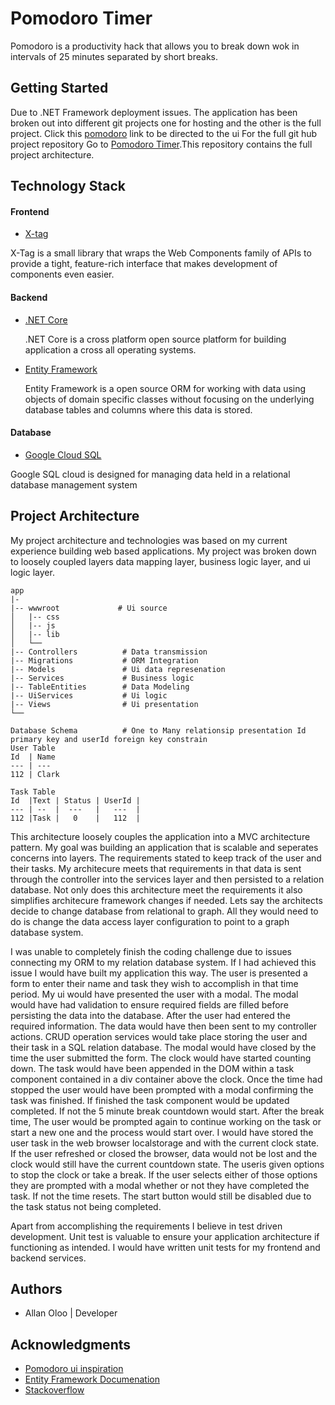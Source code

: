 # Pomodoro Timer
 Pomodoro is a productivity hack that allows you to break down wok in intervals of 25 minutes separated by short breaks.
 
## Getting Started 
 Due to .NET Framework deployment issues. The application has been broken out into different git projects one for hosting and the other is the full project.
 Click this [pomodoro](https://olooallan.github.io/Pomodoro-ui/Index.html) link to be directed to the ui
 For the full git hub project repository Go to [Pomodoro Timer](https://github.com/OlooAllaN/Pomodoro-Timer).This repository contains the full project architecture. 

##  Technology Stack
####  Frontend
- [X-tag](https://x-tag.github.io/)

 X-Tag is a small library that wraps the Web Components family of APIs to provide a tight, feature-rich interface that makes development of components even easier.
####  Backend
- [.NET Core](https://dotnet.microsoft.com/learn/dotnet/what-is-dotnet)
 
  .NET Core is a cross platform open source platform for building application a cross all operating systems.

- [Entity Framework](https://docs.microsoft.com/en-us/ef/)

    Entity Framework is a open source ORM for working with data using objects of domain specific classes without focusing on the underlying database tables and columns where this data is stored.
#### Database 
- [Google Cloud SQL](https://cloud.google.com/gcp/?utm_source=google&utm_medium=cpc&utm_campaign=na-US-all-en-dr-skws-all-all-trial-b-dr-1008076&utm_content=text-ad-none-any-DEV_c-CRE_109860919087-ADGP_Hybrid+%7C+AW+SEM+%7C+SKWS+%7C+US+%7C+en+%7C+Multi+~+Cloud-KWID_43700009609890930-kwd-19383198255&utm_term=KW_%2Bcloud-ST_%2Bcloud&gclid=EAIaIQobChMIu5bz2dzb6AIVgp6zCh3iggxsEAAYASAAEgKGUPD_BwE)

 Google SQL cloud is designed for managing data held in a relational database management system
   
## Project Architecture 
My project architecture and technologies was based on my current experience building web based applications. My project was broken down to loosely coupled layers data mapping layer, business logic layer, and ui logic layer. 
  
  
    app
    |-
    |-- wwwroot             # Ui source 
    │   |-- css              
    │   |-- js             
    │   |-- lib             
    │   └──   
    |-- Controllers          # Data transmission
    |-- Migrations           # ORM Integration
    |-- Models               # Ui data represenation
    |-- Services             # Business logic 
    |-- TableEntities        # Data Modeling
    |-- UiServices           # Ui logic
    |-- Views                # Ui presentation
    └──
    
    Database Schema          # One to Many relationsip presentation Id primary key and userId foreign key constrain
    User Table
    Id  | Name
    --- | ---
    112 | Clark
    
    Task Table
    Id  |Text | Status | UserId |
    --- | --  |  ---   |   ---  |
    112 |Task |   0    |   112  |   
    
    
This architecture loosely couples the application into a MVC architecture pattern. My goal was building an application that is scalable
and seperates concerns into layers. The requirements stated to keep track of the user and their tasks. My architecure meets that requirements in that data is sent through the controller into the services layer and then persisted to a relation database. Not only does this architecture meet the requirements it also simplifies architecure framework changes if needed. Lets say the architects decide to change database from relational to graph. All they would need to do is change the data access layer configuration to point to a graph database system.

I was unable to completely finish the coding challenge due to issues connecting my ORM to my relation database system. If I had achieved this issue I would have built my application this way. The user is presented a form to enter their name and task they wish to accomplish in that time period. My ui would have presented the user with a modal. The modal would have had validation to ensure required fields are filled before persisting the data into the database. After the user had entered the required information. The data would have then been sent to my controller actions. CRUD operation services would take place storing the user and their task in a SQL relation database. The modal would have closed by the time the user submitted the form. The clock would have started counting down. The task would have been appended in the DOM within a task component contained in a div container above the clock. Once the time had stopped the user would have been prompted with a modal confirming the task was finished. If finished the task component would be updated completed. If not the 5 minute break countdown would start. After the break time, The user would be prompted again to continue working on the task or start a new one and the process would start over. I would have stored the user task in the web browser localstorage and with the current clock state. If the user refreshed or closed the browser, data would not be lost and the clock would still have the current countdown state. The useris given options to stop the clock or take a break. If the user selects either of those options they are prompted with a modal whether or not they have completed the task. If not the time resets. The start button would still be disabled due to the task status not being completed. 

Apart from accomplishing the requirements I believe in test driven development. Unit test is valuable to ensure your application architecture if functioning as intended. I would have written unit tests for my frontend and backend services.

## Authors
- Allan Oloo | Developer

## Acknowledgments 
- [Pomodoro ui inspiration](https://codepen.io/isabellle/pen/dYpGMq)
- [Entity Framework Documenation](https://www.entityframeworktutorial.net/efcore/entity-framework-core.aspx)
- [Stackoverflow](https://stackoverflow.com/)
